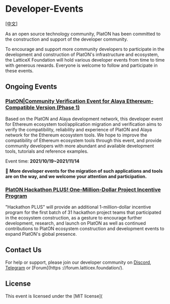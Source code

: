 # Developer-Events

[[中文]](https://github.com/AlayaNetwork/Developer-Events/blob/main/README-CN.md)

As an open source technology community, PlatON has been committed to the construction and support of the developer community.

To encourage and support more community developers to participate in the development and construction of PlatON's infrastructure and ecosystem, the LatticeX Foundation will hold various developer events from time to time with generous rewards. Everyone is welcome to follow and participate in these events.



## Ongoing Events

### [PlatON|Community Verification Event for Alaya Ethereum-Compatible Version  (Phase 1)](https://github.com/AlayaNetwork/Developer-Events/tree/main/Community_Verification_Event(First))

Based on the PlatON and Alaya development network, this developer event for Ethereum ecosystem tool/application migration and verification aims to verify the compatibility, reliability and experience of PlatON and Alaya network for the Ethereum ecosystem tools. We hope to improve the compatibility of Ethereum ecosystem tools through this event, and provide community developers with more abundant and available development tools, tutorials and reference examples.

Event time: **2021/10/19~2021/11/14**

🎊 **More developer events for the migration of such applications and tools are on the way, and we welcome your attention and participation.**



### [PlatON Hackathon PLUS! One-Million-Dollar Project Incentive Program](https://github.com/AlayaNetwork/Developer-Events/blob/main/Hackathon_PLUS/README.md)

"Hackathon PLUS" will provide an additional 1-million-dollar incentive program for the first batch of 31 hackathon project teams that participated in the ecosystem construction, as a gesture to encourage further development, research, and launch on PlatON as well as continued contributions to PlatON ecosystem construction and development events to expand PlatON's global presence.



## Contact Us

For help or support, please join our developer community on [Discord](https://discord.gg/jAjFzJ3Cff), [Telegram](https://t.me/joinchat/LhO63AsZ_iozZGNl) or [Forum](https ://forum.latticex.foundation/).



## License

This event is licensed under the [MIT license](
